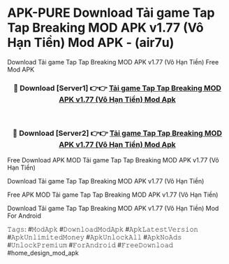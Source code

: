 # APK-PURE Download Tải game Tap Tap Breaking MOD APK v1.77 (Vô Hạn Tiền) Mod APK - (air7u)
Download Tải game Tap Tap Breaking MOD APK v1.77 (Vô Hạn Tiền) Free Mod APK

<div align="center">
<h3>🔴 Download [Server1] 👉👉 <a href="https://apk-comot.site?title=Tải_game_Tap_Tap_Breaking_MOD_APK_v1.77_(Vô_Hạn_Tiền)">Tải game Tap Tap Breaking MOD APK v1.77 (Vô Hạn Tiền) Mod Apk</a></h3><br>

<h3>🔴 Download [Server2] 👉👉 <a href="https://apk-comot.site?title=Tải_game_Tap_Tap_Breaking_MOD_APK_v1.77_(Vô_Hạn_Tiền)">Tải game Tap Tap Breaking MOD APK v1.77 (Vô Hạn Tiền) Mod Apk</a></h3>
</div>


Free Download APK MOD Tải game Tap Tap Breaking MOD APK v1.77 (Vô Hạn Tiền)

Download Tải game Tap Tap Breaking MOD APK v1.77 (Vô Hạn Tiền) 

Free APK MOD Tải game Tap Tap Breaking MOD APK v1.77 (Vô Hạn Tiền) 

Download Tải game Tap Tap Breaking MOD APK v1.77 (Vô Hạn Tiền) Mod For Android

𝚃𝚊𝚐𝚜: #𝙼𝚘𝚍𝙰𝚙𝚔 #𝙳𝚘𝚠𝚗𝚕𝚘𝚊𝚍𝙼𝚘𝚍𝙰𝚙𝚔 #𝙰𝚙𝚔𝙻𝚊𝚝𝚎𝚜𝚝𝚅𝚎𝚛𝚜𝚒𝚘𝚗 #𝙰𝚙𝚔𝚄𝚗𝚕𝚒𝚖𝚒𝚝𝚎𝚍𝙼𝚘𝚗𝚎𝚢 #𝙰𝚙𝚔𝚄𝚗𝚕𝚘𝚌𝚔𝙰𝚕𝚕 #𝙰𝚙𝚔𝙽𝚘𝙰𝚍𝚜 #𝚄𝚗𝚕𝚘𝚌𝚔𝙿𝚛𝚎𝚖𝚒𝚞𝚖 #𝙵𝚘𝚛𝙰𝚗𝚍𝚛𝚘𝚒𝚍 #𝙵𝚛𝚎𝚎𝙳𝚘𝚠𝚗𝚕𝚘𝚊𝚍 #home_design_mod_apk